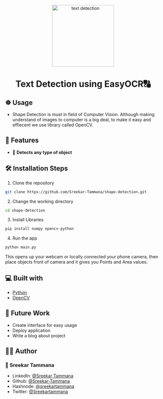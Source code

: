 <p align="center">
    <img alt="text detection" src="https://pyimagesearch.com/wp-content/uploads/2020/05/tesseract_text_localization_with_min_conf.png" width="200" /
</p>
<h1 align="center">Text Detection using EasyOCR🔠</h1>

<!-- ## 📷 Screenshots
![Screenshot (104)](https://user-images.githubusercontent.com/42037409/205431892-5f8c2bbf-e26f-465b-a197-d805eab39bf1.png)
![Screenshot (105)](https://user-images.githubusercontent.com/42037409/205431905-ad10f25e-62b6-479d-8a17-bd1aeb90d53b.png)
![Screenshot (106)](https://user-images.githubusercontent.com/42037409/205431911-d9d93eea-225f-4667-b924-a16455292dac.png)
![Screenshot (107)](https://user-images.githubusercontent.com/42037409/205431915-3af60d71-1bb2-45ce-9441-c59f6dbb774e.png) -->

## ☸ Usage
- Shape Detection is must in field of Computer Vision. Although making understand of images to computer is a big deal, to make it easy and effiecent we use library called OpenCV.

## 🧐 Features
- 💯 **Detects any type of object**

## 🛠️ Installation Steps

1. Clone the repository

```bash
git clone https://github.com/Sreekar-Tammana/shape-detection.git
```

2. Change the working directory

```bash
cd shape-detection
```

3. Install Libraries

```bash
pip install numpy opencv-python
```

4. Run the app
```bash
python main.py
```

This opens up your webcam or locally connected your phone camera, then place objects front of camera and it gives you Points and Area values.

## 💻 Built with
- [Python](https://python.org/)
- [OpenCV](https://opencv.org/releases/)

## 🌈 Future Work
- Create interface for easy usage
- Deploy application
- Write a blog about project

## 👨‍💻 Author

### 👤 Sreekar Tammana
- LinkedIn: [@Sreekar Tammana](https://www.linkedin.com/in/sreekar-tammana)
- Github: [@Sreekar-Tammana](https://github.com/Sreekar-Tammana)
- Hashnode: [@sreekartammana](https://hashnode.com/@sreekartammana)
- Twitter: [@Sreekartammana](https://twitter.com/Sreekartammana)
